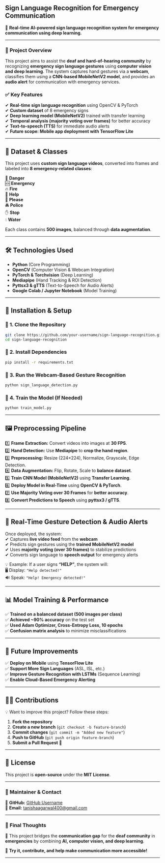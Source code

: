 ## **Sign Language Recognition for Emergency Communication**  
🚀 **Real-time AI-powered sign language recognition system for emergency communication using deep learning.**  

---

### 📌 **Project Overview**  
This project aims to assist the **deaf and hard-of-hearing community** by recognizing **emergency sign language gestures** using **computer vision and deep learning**. The system captures hand gestures via a **webcam**, classifies them using a **CNN-based MobileNetV2 model**, and provides an **audio alert** for communication with emergency services.

### ✅ **Key Features**  
✔ **Real-time sign language recognition** using OpenCV & PyTorch  
✔ **Custom dataset** of 8 emergency signs  
✔ **Deep learning model (MobileNetV2)** trained with transfer learning  
✔ **Temporal analysis (majority voting over frames)** for better accuracy  
✔ **Text-to-speech (TTS)** for immediate audio alerts  
✔ **Future scope: Mobile app deployment with TensorFlow Lite**  

---

## 📂 **Dataset & Classes**  
This project uses **custom sign language videos**, converted into frames and labeled into **8 emergency-related classes**:  

🔴 **Danger**  
🆘 **Emergency**  
🔥 **Fire**  
🤝 **Help**  
🙏 **Please**  
🚔 **Police**  
✋ **Stop**  
💧 **Water**  

Each class contains **500 images**, balanced through **data augmentation**.

---

## 🛠 **Technologies Used**  
- **Python** (Core Programming)  
- **OpenCV** (Computer Vision & Webcam Integration)  
- **PyTorch & Torchvision** (Deep Learning)  
- **Mediapipe** (Hand Tracking & ROI Detection)  
- **Pyttsx3 & gTTS** (Text-to-Speech for Audio Alerts)  
- **Google Colab / Jupyter Notebook** (Model Training)  

---

## 🚀 **Installation & Setup**  
### 🔹 **1. Clone the Repository**  
```bash
git clone https://github.com/your-username/sign-language-recognition.git
cd sign-language-recognition
```

### 🔹 **2. Install Dependencies**  
```bash
pip install -r requirements.txt
```

### 🔹 **3. Run the Webcam-Based Gesture Recognition**  
```bash
python sign_language_detection.py
```

### 🔹 **4. Train the Model (If Needed)**  
```bash
python train_model.py
```

---

## 🖼 **Preprocessing Pipeline**  
1️⃣ **Frame Extraction:** Convert videos into images at **30 FPS**.  
2️⃣ **Hand Detection:** Use **Mediapipe** to **crop the hand region**.  
3️⃣ **Preprocessing:** Resize (224×224), Normalize, Grayscale, Edge Detection.  
4️⃣ **Data Augmentation:** Flip, Rotate, Scale to **balance dataset**.  
5️⃣ **Train CNN Model (MobileNetV2)** using **Transfer Learning**.  
6️⃣ **Deploy Model in Real-Time** using **OpenCV & PyTorch**.  
7️⃣ **Use Majority Voting over 30 Frames** for **better accuracy**.  
8️⃣ **Convert Predictions to Speech** using **pyttsx3 / gTTS**.  

---

## 🎯 **Real-Time Gesture Detection & Audio Alerts**  
Once deployed, the system:  
✔ Captures **live video feed** from the **webcam**  
✔ Predicts sign gestures using the **trained MobileNetV2 model**  
✔ Uses **majority voting (over 30 frames)** to stabilize predictions  
✔ Converts sign language to **speech output** for emergency alerts  

💡 Example: If a user signs **“HELP”**, the system will:  
🖥 Display: `"Help detected!"`  
🔊 Speak: `"Help! Emergency detected!"`  

---

## 📊 **Model Training & Performance**  
✅ **Trained on a balanced dataset (500 images per class)**  
✅ **Achieved ~90% accuracy** on the test set  
✅ **Used Adam Optimizer, Cross-Entropy Loss, 10 epochs**  
✅ **Confusion matrix analysis** to minimize misclassifications  

---

## 📌 **Future Improvements**  
✅ **Deploy on Mobile** using **TensorFlow Lite**  
✅ **Support More Sign Languages** (ASL, ISL, etc.)  
✅ **Improve Gesture Recognition with LSTMs** (Sequence Learning)  
✅ **Enable Cloud-Based Emergency Alerting**  

---

## 👩‍💻 **Contributions**  
💡 Want to improve this project? Follow these steps:  

1. **Fork the repository**  
2. **Create a new branch** (`git checkout -b feature-branch`)  
3. **Commit changes** (`git commit -m "Added new feature"`)  
4. **Push to GitHub** (`git push origin feature-branch`)  
5. **Submit a Pull Request** 🎉  

---

## 📜 **License**  
This project is **open-source** under the **MIT License**.  

---

### 🚀 **Maintainer & Contact**  
🔗 **GitHub:** [GitHub Username](https://github.com/tanishaagarwal195)  
📧 **Email:** tanishaagarwal400@gmail.com 

---

### 🎯 **Final Thoughts**  
🚀 This project bridges the **communication gap** for the **deaf community** in **emergencies** by combining **AI, computer vision, and deep learning**.  

👀 **Try it, contribute, and help make communication more accessible!**  

---

